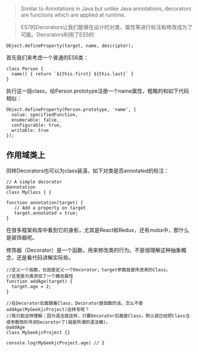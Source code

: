 > Similar to Annotations in Java but unlike Java annotations, decorators are functions which are applied at runtime.



> ES7的Decorators让我们能够在设计时对类、属性等进行标注和修改成为了可能。Decorators利用了ES5的

```
Object.defineProperty(target, name, descriptor);
```
首先我们来考虑一个普通的ES6类：
```
class Person {
  name() { return `${this.first} ${this.last}` }
}
```

执行这一段class，给Person.prototype注册一个name属性，粗略的和如下代码相似：

```
Object.defineProperty(Person.prototype, 'name', {
  value: specifiedFunction,
  enumerable: false,
  configurable: true,
  writable: true
});
```

## 作用域类上
同样Decorators也可以为class装潢，如下对类是否annotated的标注：
```
// A simple decorator
@annotation
class MyClass { }

function annotation(target) {
   // Add a property on target
   target.annotated = true;
}
```

在很多框架和库中看到它的身影，尤其是React和Redux，还有mobx中，那什么是装饰器呢。

修饰器（Decorator）是一个函数，用来修改类的行为。不是很理解这种抽象概念，还是看代码讲解实际些。
```
//定义一个函数，也就是定义一个Decorator，target参数就是传进来的Class。
//这里是为类添加了一个静态属性
function addAge(target) {
  target.age = 2;
}

//在Decorator后面跟着Class，Decorator是函数的话，怎么不是addAge(MyGeekjcProject)这样写呢？
//我只能这样理解：因为语法就这样，只要Decorator后面是Class，默认就已经把Class当成参数隐形传进Decorator了(就是所谓的语法糖)。
@addAge
class MyGeekjcProject {}

console.log(MyGeekjcProject.age) // 2


```